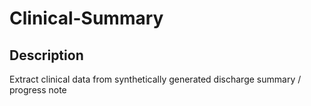 # Clinical-Summary
## Description
Extract clinical data from synthetically generated discharge summary / progress note
